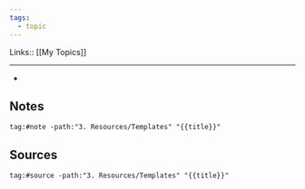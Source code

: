 ```yaml
---
tags:
  - topic
---
```

Links:: [[My Topics]]

---

- 


## Notes

```query
tag:#note -path:"3. Resources/Templates" "{{title}}"
```

## Sources

```query
tag:#source -path:"3. Resources/Templates" "{{title}}"
```


